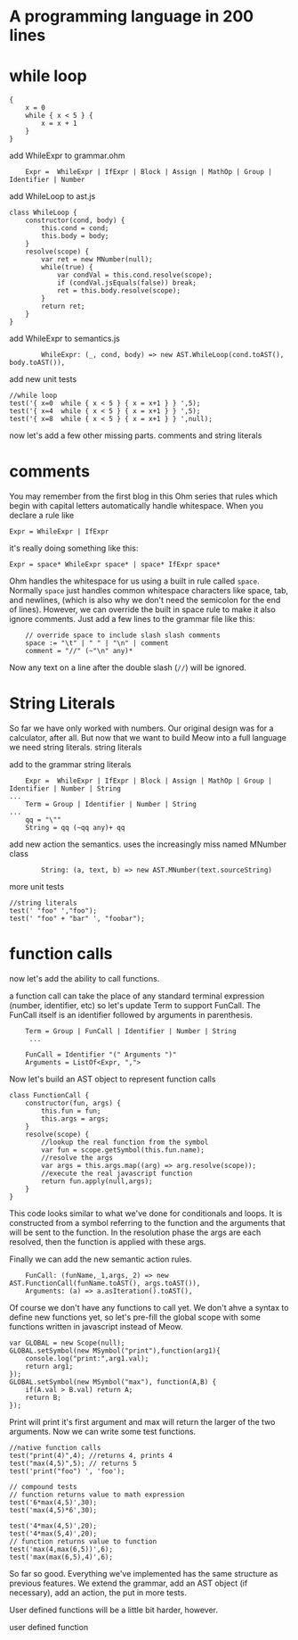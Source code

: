 # A programming language in 200 lines



# while loop


```
{
    x = 0
    while { x < 5 } {
        x = x + 1
    }
}
```

add WhileExpr to grammar.ohm

```
    Expr =  WhileExpr | IfExpr | Block | Assign | MathOp | Group | Identifier | Number
```

add WhileLoop to ast.js

```
class WhileLoop {
    constructor(cond, body) {
        this.cond = cond;
        this.body = body;
    }
    resolve(scope) {
        var ret = new MNumber(null);
        while(true) {
            var condVal = this.cond.resolve(scope);
            if (condVal.jsEquals(false)) break;
            ret = this.body.resolve(scope);
        }
        return ret;
    }
}
```


add WhileExpr to semantics.js

```
        WhileExpr: (_, cond, body) => new AST.WhileLoop(cond.toAST(), body.toAST()),
```


add new unit tests


```
//while loop
test('{ x=0  while { x < 5 } { x = x+1 } } ',5);
test('{ x=4  while { x < 5 } { x = x+1 } } ',5);
test('{ x=8  while { x < 5 } { x = x+1 } } ',null);
```



now let's add a few other missing parts. comments and string literals

# comments

You may remember from the first blog in this Ohm series that rules which
begin with capital letters automatically handle whitespace. When you declare
a rule like  
```
Expr = WhileExpr | IfExpr
```
 
it's really doing something like this:

```
Expr = space* WhileExpr space* | space* IfExpr space*
```
 

Ohm handles the whitespace for us using a built in rule called `space`.  Normally `space`
just handles common whitespace characters like space, tab, and newlines, (which is also why
we don't need the semicolon for the end of lines). However, we can override the built in
space rule to make it also ignore comments.  Just add a few lines to the grammar file like this:


```
    // override space to include slash slash comments
    space := "\t" | " " | "\n" | comment
    comment = "//" (~"\n" any)*
```

Now any text on a line after the double slash (`//`) will be ignored.

# String Literals

So far we have only worked with numbers. Our original design was for a calculator, after all. But now
that we want to build Meow into a full language we need string literals.
string literals


add to the grammar string literals

```
    Expr =  WhileExpr | IfExpr | Block | Assign | MathOp | Group | Identifier | Number | String
...
    Term = Group | Identifier | Number | String
...    
    qq = "\""
    String = qq (~qq any)+ qq
```


add new action the semantics. uses the increasingly miss named MNumber class
```
        String: (a, text, b) => new AST.MNumber(text.sourceString)
```

more unit tests

```
//string literals
test(' "foo" ',"foo");
test(' "foo" + "bar" ', "foobar");
```




# function calls

now let's add the ability to call functions.
 
a function call can take the place of any standard terminal expression (number, identifier, etc) so let's update
Term to support FunCall. The FunCall itself is an identifier followed by arguments in parenthesis.

``` 
    Term = Group | FunCall | Identifier | Number | String
     ...

    FunCall = Identifier "(" Arguments ")"
    Arguments = ListOf<Expr, ",">
```

 
Now let's build an AST object to represent function calls

```
class FunctionCall {
    constructor(fun, args) {
        this.fun = fun;
        this.args = args;
    }
    resolve(scope) {
        //lookup the real function from the symbol
        var fun = scope.getSymbol(this.fun.name);
        //resolve the args
        var args = this.args.map((arg) => arg.resolve(scope));
        //execute the real javascript function
        return fun.apply(null,args);
    }
}
```

This code looks similar to what we've done for conditionals and loops. It is constructed from a symbol referring
to the function and the arguments that will be sent to the function. In the resolution phase the args are each
resolved, then the function is applied with these args.

Finally we can add the new semantic action rules.

```
    FunCall: (funName,_1,args,_2) => new AST.FunctionCall(funName.toAST(), args.toAST()),
    Arguments: (a) => a.asIteration().toAST(),
```

Of course we don't have any functions to call yet. We don't ahve a syntax to define new functions yet, so let's
pre-fill the global scope with some functions written in javascript instead of Meow.

```
var GLOBAL = new Scope(null);
GLOBAL.setSymbol(new MSymbol("print"),function(arg1){
    console.log("print:",arg1.val);
    return arg1;
});
GLOBAL.setSymbol(new MSymbol("max"), function(A,B) {
    if(A.val > B.val) return A;
    return B;
});
```

Print will print it's first argument and max will return the larger of the two arguments.  Now we can write
some test functions.

```
//native function calls
test("print(4)",4); //returns 4, prints 4
test("max(4,5)",5); // returns 5
test('print("foo") ', 'foo');

// compound tests
// function returns value to math expression
test('6*max(4,5)',30);
test('max(4,5)*6',30);

test('4*max(4,5)',20);
test('4*max(5,4)',20);
// function returns value to function
test('max(4,max(6,5))',6);
test('max(max(6,5),4)',6);
```


So far so good. Everything we've implemented has the same structure as previous features. We extend the grammar,
add an AST object (if necessary), add an action, the put in more tests.



  
User defined functions will be a little bit harder, however.




user defined function





